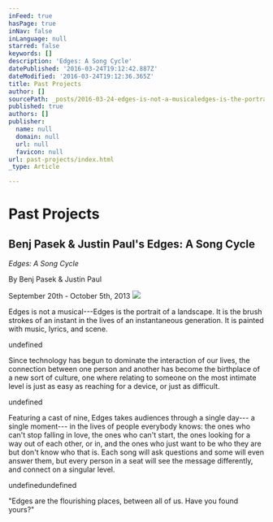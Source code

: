 ```yaml
---
inFeed: true
hasPage: true
inNav: false
inLanguage: null
starred: false
keywords: []
description: 'Edges: A Song Cycle'
datePublished: '2016-03-24T19:12:42.887Z'
dateModified: '2016-03-24T19:12:36.365Z'
title: Past Projects
author: []
sourcePath: _posts/2016-03-24-edges-is-not-a-musicaledges-is-the-portrait-of-a-landscape.md
published: true
authors: []
publisher:
  name: null
  domain: null
  url: null
  favicon: null
url: past-projects/index.html
_type: Article

---
```

# Past Projects

## Benj Pasek & Justin Paul's Edges: A Song Cycle

_Edges: A Song Cycle_

By Benj Pasek & Justin Paul

September 20th - October 5th, 2013
![](https://the-grid-user-content.s3-us-west-2.amazonaws.com/466d1f17-d169-4b11-b147-7505dc63e9d8.jpg)

Edges is not a musical---Edges is the portrait of a landscape. It is the brush strokes of an instant in the lives of an instantaneous generation. It is painted with music, lyrics, and scene.

undefined

Since technology has begun to dominate the interaction of our lives, the connection between one person and another has become the birthplace of a new sort of culture, one where relating to someone on the most intimate level is just as easy as reaching for a device, or just as difficult.

undefined

Featuring a cast of nine, Edges takes audiences through a single day--- a single moment--- in the lives of people everybody knows: the ones who can't stop falling in love, the ones who can't start, the ones looking for a way out of each other, or in, and the ones who just want to be who they are but don't know who that is. Each song will ask questions and some will even answer them, but every person in a seat will see the message differently, and connect on a singular level.

undefinedundefined

"Edges are the flourishing places, between all of us. Have you found yours?"
